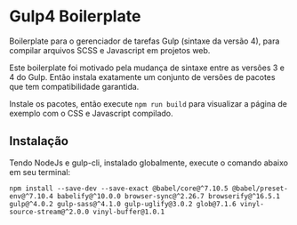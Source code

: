 # Gulp4 Boilerplate
Boilerplate para o gerenciador de tarefas Gulp (sintaxe da versão 4), para compilar arquivos SCSS e Javascript em projetos web.

Este boilerplate foi motivado pela mudança de sintaxe entre as versões 3 e 4 do Gulp. Então instala exatamente um conjunto de versões de pacotes que tem compatibilidade garantida.

Instale os pacotes, então execute `npm run build` para visualizar a página de exemplo com o CSS e Javascript compilado.

## Instalação
Tendo NodeJs e gulp-cli, instalado globalmente, execute o comando abaixo em seu terminal:

```npm install --save-dev --save-exact @babel/core@^7.10.5 @babel/preset-env@^7.10.4 babelify@^10.0.0 browser-sync@^2.26.7 browserify@^16.5.1 gulp@^4.0.2 gulp-sass@^4.1.0 gulp-uglify@3.0.2 glob@7.1.6 vinyl-source-stream@^2.0.0 vinyl-buffer@1.0.1```
